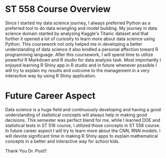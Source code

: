 # ST 558 Course Overview
Since I started my data science journey, I always preferred Python as a preferred tool to do data wrangling and model building. My journey in data science domain started by analyzing Kaggle's Titanic dataset and that further it opened a lot of curiosity to learn more about data science using Python. This coursework not only helped me in developing a better understanding of data science it also kindled a personal affection toward R programming language.
After this coursework, I will spend time to utilize powerful R Markdown and R studio for data analysis task. Most importantly I enjoyed learning R Shiny app in R studio and  in future whenever possible I will try to explain my results and outcome to the management in a very interactive way by using R Shiny application.

# Future Career Aspect
Data science is a huge field and continuously developing and having a good understanding of statistical concepts will always help in making good decisions. This semester was perfect blend for me, while I learned DOE and statistical tests in ST 516 course, I utilized those concepts in ST 558 course. In future career aspect I will try to learn more about the CNN, RNN models. I will devote significant time in making R Shiny apps to explain mathematical concepts in a better and interactive way for school kids.

Thank You Dr. Post!!
